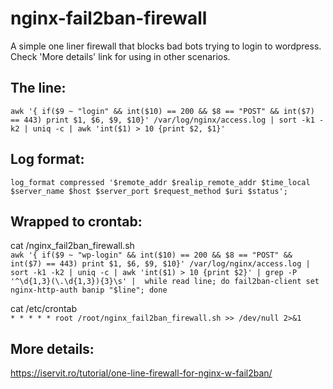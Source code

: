 # nginx-fail2ban-firewall
A simple one liner firewall that blocks bad bots trying to login to wordpress. Check 'More details' link for using in other scenarios. 

## The line:

```awk '{ if($9 ~ "login" && int($10) == 200 && $8 == "POST" && int($7) == 443) print $1, $6, $9, $10}' /var/log/nginx/access.log | sort -k1 -k2 | uniq -c | awk 'int($1) > 10 {print $2, $1}'```

## Log format:
```log_format compressed '$remote_addr $realip_remote_addr $time_local $server_name $host $server_port $request_method $uri $status';```

## Wrapped to crontab:
cat /nginx_fail2ban_firewall.sh \
```awk '{ if($9 ~ "wp-login" && int($10) == 200 && $8 == "POST" && int($7) == 443) print $1, $6, $9, $10}' /var/log/nginx/access.log | sort -k1 -k2 | uniq -c | awk 'int($1) > 10 {print $2}' | grep -P '^\d{1,3}(\.\d{1,3}){3}\s' |  while read line; do fail2ban-client set nginx-http-auth banip "$line"; done```

cat /etc/crontab \
```* * * * * root /root/nginx_fail2ban_firewall.sh >> /dev/null 2>&1```

## More details:
https://iservit.ro/tutorial/one-line-firewall-for-nginx-w-fail2ban/
